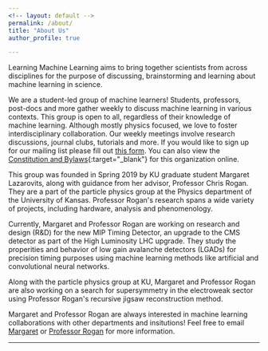 ```yaml
---
<!-- layout: default -->
permalink: /about/
title: "About Us"
author_profile: true

---
```

Learning Machine Learning aims to bring together scientists from across disciplines for the purpose of discussing, brainstorming and learning about machine learning in science.

We are a student-led group of machine learners! Students, professors, post-docs and more gather weekly to discuss machine learning in various contexts. This group is open to all, regardless of their knowledge of machine learning. Although mostly physics focused, we love to foster interdisciplinary collaboration. Our weekly meetings involve research discussions, journal clubs, tutorials and more. If you would like to sign up for our mailing list please fill out [this form](https://docs.google.com/forms/d/e/1FAIpQLSdnjaDlG8YXsHUQy8irxLQTR_5hYjTyXsPULF28KGjonhh6_A/viewform?usp=sf_link). You can also view the [Constitution and Bylaws](../assets/LML_Constitution_and_Bylaws_signed.pdf){:target="_blank"} for this organization online.

This group was founded in Spring 2019 by KU graduate student Margaret Lazarovits, along with guidance from her advisor, Professor Chris Rogan. They are a part of the particle physics group at the Physics department of the University of Kansas. Professor Rogan's research spans a wide variety of projects, including hardware, analysis and phenomenology. 

Currently, Margaret and Professor Rogan are working on research and design (R&D) for the new MIP Timing Detector, an upgrade to the CMS detector as part of the High Luminosity LHC upgrade. They study the properities and behavior of low gain avalanche detectors (LGADs) for precision timing purposes using machine learning methods like artificial and convolutional neural networks. 

Along with the particle physics group at KU, Margaret and Professor Rogan are also working on a search for supersymmetry in the electroweak sector using Professor Rogan's recursive jigsaw reconstruction method.

Margaret and Professor Rogan are always interested in machine learning collaborations with other departments and insitutions! Feel free to email [Margaret](mrlazarovits@gmail.com) or [Professor Rogan](crogan@ku.edu) for more information.

---

